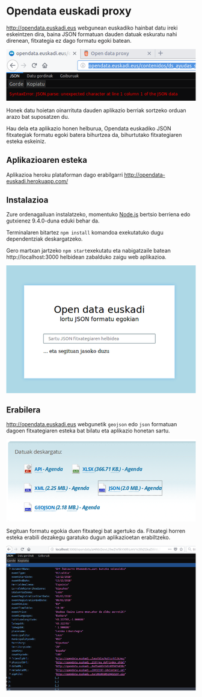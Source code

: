 # Opendata euskadi proxy

http://opendata.euskadi.eus webgunean euskadiko hainbat datu ireki eskeintzen dira, baina JSON formatuan dauden datuak eskuratu nahi direnean, fitxategia ez dago formatu egoki batean.

![Ez da json formatu egokia](/src/images/error.png)

Honek datu hoietan oinarrituta dauden aplikazio berriak sortzeko orduan arazo bat suposatzen du.

Hau dela eta aplikazio honen helburua, Opendata euskadiko JSON fitxategiak formatu egoki batera bihurtzea da, bihurtutako fitxategiaren esteka eskeiniz.

## Aplikazioaren esteka

Aplikazioa heroku plataforman dago erabilgarri http://opendata-euskadi.herokuapp.com/

## Instalazioa

Zure ordenagailuan instalatzeko, momentuko [Node.js](https://nodejs.org) bertsio berriena edo gutxienez 9.4.0-duna eduki behar da.

Terminalaren bitartez `npm install` komandoa exekutatuko dugu dependentziak deskargatzeko.

Gero martxan jartzeko `npm start`exekutatu eta nabigatzaile batean http://localhost:3000 helbidean zabalduko zaigu web aplikazioa.

![Aplikazioaren irudia](src/images/localhost.png)

## Erabilera

http://opendata.euskadi.eus webgunetik `geojson` edo `json` formatuan dagoen fitxategiaren esteka bat bilatu eta aplikazio honetan sartu.

![Opendata webgunea](src/images/opendata.png)

Segituan formatu egokia duen fitxategi bat agertuko da. Fitxategi horren esteka erabili dezakegu garatuko dugun aplikazioetan erabiltzeko.

![jasotako json datuak](src/images/json-firefox.png)
